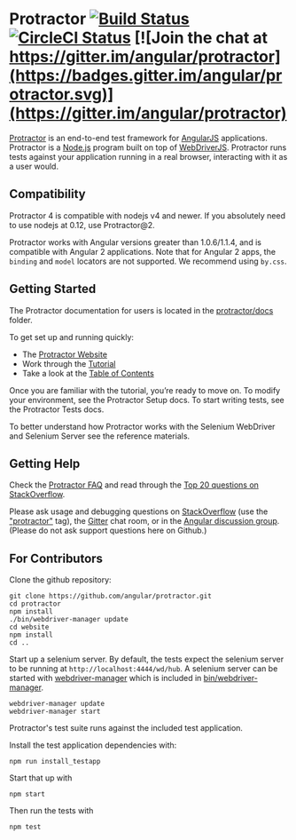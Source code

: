 Protractor [![Build Status](https://travis-ci.org/angular/protractor.png?branch=master)](https://travis-ci.org/angular/protractor) [![CircleCI Status](https://circleci.com/gh/angular/protractor.svg?style=shield)](https://circleci.com/gh/angular/protractor) [![Join the chat at https://gitter.im/angular/protractor](https://badges.gitter.im/angular/protractor.svg)](https://gitter.im/angular/protractor)
==========

[Protractor](http://angular.github.io/protractor) is an end-to-end test framework for [AngularJS](http://angularjs.org/) applications. Protractor is a [Node.js](http://nodejs.org/) program built on top of [WebDriverJS](https://github.com/SeleniumHQ/selenium/wiki/WebDriverJs). Protractor runs tests against your application running in a real browser, interacting with it as a user would.

Compatibility
-------------

Protractor 4 is compatible with nodejs v4 and newer. If you absolutely need to use nodejs at 0.12, use Protractor@2.

Protractor works with Angular versions greater than 1.0.6/1.1.4, and is compatible with Angular 2 applications. Note that for Angular 2 apps, the `binding` and `model` locators are not supported. We recommend using `by.css`.


Getting Started
---------------

The Protractor documentation for users is located in the [protractor/docs](https://github.com/angular/protractor/tree/master/docs) folder.

To get set up and running quickly:
 - The [Protractor Website](http://angular.github.io/protractor)
 - Work through the [Tutorial](http://angular.github.io/protractor/#/tutorial)
 - Take a look at the [Table of Contents](http://angular.github.io/protractor/#/toc)

Once you are familiar with the tutorial, you’re ready to move on. To modify your environment, see the Protractor Setup docs. To start writing tests, see the Protractor Tests docs.

To better understand how Protractor works with the Selenium WebDriver and Selenium Server see the reference materials.


Getting Help
------------

Check the [Protractor FAQ](https://github.com/angular/protractor/blob/master/docs/faq.md) and read through the [Top 20 questions on StackOverflow](http://stackoverflow.com/questions/tagged/protractor?sort=votes&pageSize=20).

Please ask usage and debugging questions on [StackOverflow](http://stackoverflow.com/questions/tagged/protractor) (use the ["protractor"](http://stackoverflow.com/questions/ask?tags=protractor) tag), the [Gitter](https://gitter.im/angular/protractor) chat room, or in the [Angular discussion group](https://groups.google.com/forum/?fromgroups#!forum/angular). (Please do not ask support questions here on Github.)


For Contributors
----------------
Clone the github repository:

    git clone https://github.com/angular/protractor.git
    cd protractor
    npm install
    ./bin/webdriver-manager update
    cd website
    npm install
    cd ..

Start up a selenium server. By default, the tests expect the selenium server to be running at `http://localhost:4444/wd/hub`. A selenium server can be started with [webdriver-manager](https://github.com/angular/webdriver-manager) which is included in
[bin/webdriver-manager](https://github.com/angular/protractor/blob/master/bin/webdriver-manager).

    webdriver-manager update
    webdriver-manager start

Protractor's test suite runs against the included test application.

Install the test application dependencies with:

    npm run install_testapp

Start that up with

    npm start

Then run the tests with

    npm test
